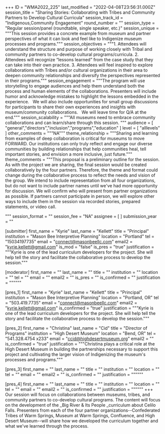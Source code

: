 +++
ID = "WMA2022_225"
last_modified = "2022-04-08T23:56:31.000Z"
session_title = "Sharing Stories: Collaborating with Tribes and Community Partners to Develop Cultural Curricula"
session_track_id = "Indigenous,Community Engagement"
round_number = ""
session_type = "Regular session/panel (roundtable, single speaker, etc.)"
session_unique = """This session provides a concrete example from museum and partner perspectives of what it can look and feel like to Indigenize museum processes and programs."""
session_objectives = """1. Attendees will understand the structure and purpose of working closely with Tribal and community partners to co-develop cultural programs/curricula.
2. Attendees will recognize “lessons learned” from the case study that they can take into their own practice.
3. Attendees will feel inspired to explore collaborations with Tribes and/or cultural organizations in their area to deepen community relationships and diversify the perspectives represented in their programs."""
session_engagement = """The program will use storytelling to engage audiences and help them understand both the process and human elements of the collaborations. Presenters will include humor and acknowledge mistakes to highlight the lessons embedded in the experience.
 
We will also include opportunities for small group discussions for participants to share their own experiences and insights with museum/community collaborations.
 
We will leave time for Q/A at the end."""
session_scalability = """All museums need to embrace community collaborations and can learn/share through this session.
"""
audience = [ "general","directors","inclusion","programs","education" ]
level = [ "alllevels" ]
other_comments = """NA"""
theme_relationship = """Sharing and learning from examples of deep collaboration is critical for museums to move FORWARD. Our institutions can only truly reflect and engage our diverse communities by building relationships that help communities heal, tell important stories, and envision a more inclusive, just future."""
theme_comments = """This proposal is a preliminary outline for the session. As with the project we are sharing, the final session would be created collaboratively by the four partners. Therefore, the theme and format could change during the collaborative process to reflect the needs and vision of the group. We intend to include representation from all four organizations, but do not want to include partner names until we've had more opportunity for discussion. We will confirm who will present from partner organizations as possible. If partners cannot participate in person, we will explore other ways to include them in the session via recorded stories, prepared statements, or video call.
  
"""
session_format = ""
session_fee = "NA"
assignee = [  ]
submission_year = ""

[submitter]
first_name = "Kyrie"
last_name = "Kellett"
title = "Principal"
institution = "Mason Bee Interpretive Planning"
location = "Portland"
tel = "15034197735"
email = "connect@masonbeellc.com"
email2 = "kyrie.kellett@gmail.com"
is_mod = "false"
is_pres = "true"
justification = """Kyrie is one of the lead curriculum developers for the project. She will help tell the story and facilitate the collaborative process to develop the session."""

[moderator]
first_name = ""
last_name = ""
title = ""
institution = ""
location = ""
tel = ""
email = ""
email2 = ""
is_pres = ""
is_confirmed = ""
justification = """"""

[pres_1]
first_name = "Kyrie"
last_name = "Kellett"
title = "Principal"
institution = "Mason Bee Interpretive Planning"
location = "Portland, OR"
tel = "503.419.7735"
email = "connect@masonbeellc.com"
email2 = "kyrie.kellett@gmail.com"
is_confirmed = "true"
justification = """Kyrie is one of the lead curriculum developers for the project. She will help tell the story and facilitate the collaborative process to develop the session."""

[pres_2]
first_name = "Christina"
last_name = "Cid"
title = "Director of Programs"
institution = "High Desert Museum"
location = "Bend, OR"
tel = "541.328.4754 x233"
email = "ccid@highdesertmuseum.org"
email2 = ""
is_confirmed = "true"
justification = """Christina plays a critical role at the High Desert Museum in building the partnerships necessary to support this project and cultivating the larger vision of Indigenizing the museum's processes and programs."""

[pres_3]
first_name = ""
last_name = ""
title = ""
institution = ""
location = ""
tel = ""
email = ""
email2 = ""
is_confirmed = ""
justification = """"""

[pres_4]
first_name = ""
last_name = ""
title = ""
institution = ""
location = ""
tel = ""
email = ""
email2 = ""
is_confirmed = ""
justification = """"""
+++
Our session will focus on collaborations between museums, tribes, and community partners to co-develop cultural programs. The content will focus on the development of the _Big River & Its People _curriculum about Celilo Falls. Presenters from each of the four partner organizations--Confederated Tribes of Warm Springs, Museum at Warm Springs, Confluence, and High Desert Museum--will share how we developed the curriculum together and what we've learned through the process. 
  
